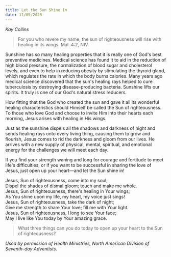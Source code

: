 ```yaml
---
title: Let the Sun Shine In
date: 11/05/2025
---
```


_Kay Collins_

> <p></p>
> For you who revere my name, the sun of righteousness will rise with healing in its wings. Mal. 4:2, NIV.

Sunshine has so many healing properties that it is really one of God's best preventive medicines. Medical science has found it to aid in the reduction of high blood pressure, the normalization of blood sugar and cholesterol levels, and even to help in reducing obesity by stimulating the thyroid gland, which regulates the rate in which the body burns calories. Many years ago medical science discovered that the sun's healing rays helped to cure tuberculosis by destroying disease-producing bacteria. Sunshine lifts our spirits. It truly is one of our God's natural stress reducers.

How fitting that the God who created the sun and gave it all its wonderful healing characteristics should Himself be called the Sun of righteousness. To those who love God and choose to invite Him into their hearts each morning, Jesus arises with healing in His wings.

Just as the sunshine dispels all the shadows and darkness of night and sends healing rays onto every living thing, causing them to grow and flourish, Jesus comes to rid the darkness and gloom from our lives. He arrives with a new supply of physical, mental, spiritual, and emotional energy for the challenges we will meet each day.

If you find your strength waning and long for courage and fortitude to meet life's difficulties, or if you want to be successful in sharing the love of Jesus, just open up your heart—and let the Sun shine in!

Jesus, Sun of righteousness, come into my soul;\
Dispel the shades of dismal gloom; touch and make me whole.\
Jesus, Sun of righteousness, there's healing in Your wings;\
As You shine upon my life, my heart, my voice just sings!\
Jesus, Sun of righteousness, take the dark of night;\
Give me strength to share Your love; fill me with Your light.\
Jesus, Sun of righteousness, I long to see Your face;\
May I live like You today by Your amazing grace.

> <callout></callout>
> What three things can you do today to open up your heart to the Sun of righteousness?

_Used by permission of Health Ministries, North American Division of Seventh-day Adventists._